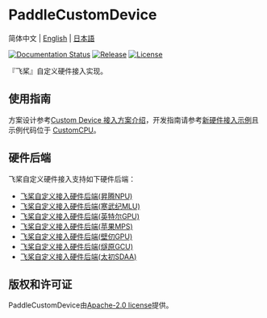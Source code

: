 # PaddleCustomDevice

简体中文 | [English](./README_en.md) | [日本語](./README_ja.md)

[![Documentation Status](https://img.shields.io/badge/中文文档-最新-brightgreen.svg)](https://www.paddlepaddle.org.cn/documentation/docs/zh/develop/guides/hardware_support/index_cn.html)
[![Release](https://img.shields.io/github/release/PaddlePaddle/Paddle.svg)](https://github.com/PaddlePaddle/PaddleCustomDevice/releases)
[![License](https://img.shields.io/badge/license-Apache%202-blue.svg)](LICENSE)

『飞桨』自定义硬件接入实现。

## 使用指南

方案设计参考[Custom Device 接入方案介绍](https://www.paddlepaddle.org.cn/documentation/docs/zh/develop/dev_guides/custom_device_docs/custom_device_overview_cn.html)，开发指南请参考[新硬件接入示例](https://www.paddlepaddle.org.cn/documentation/docs/zh/develop/dev_guides/custom_device_docs/custom_device_example_cn.html)且示例代码位于 [CustomCPU](backends/custom_cpu/README_cn.md)。

## 硬件后端

飞桨自定义硬件接入支持如下硬件后端：

- [飞桨自定义接入硬件后端(昇腾NPU)](backends/npu/README_cn.md)
- [飞桨自定义接入硬件后端(寒武纪MLU)](backends/mlu/README_cn.md)
- [飞桨自定义接入硬件后端(英特尔GPU)](backends/intel_gpu/README.md)
- [飞桨自定义接入硬件后端(苹果MPS)](backends/mps/README.md)
- [飞桨自定义接入硬件后端(壁仞GPU)](backends/biren_gpu/README_cn.md)
- [飞桨自定义接入硬件后端(燧原GCU)](backends/gcu/README_cn.md)
- [飞桨自定义接入硬件后端(太初SDAA)](backends/sdaa/README_cn.md)

## 版权和许可证

PaddleCustomDevice由[Apache-2.0 license](LICENSE)提供。
